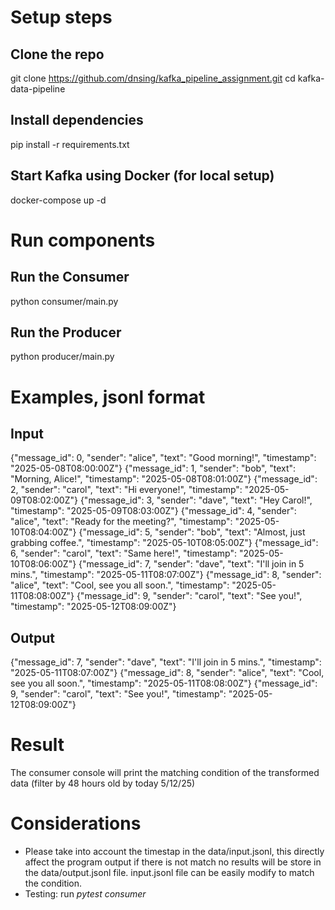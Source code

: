 # Setup steps
## Clone the repo
git clone https://github.com/dnsing/kafka_pipeline_assignment.git
cd kafka-data-pipeline

## Install dependencies
pip install -r requirements.txt

## Start Kafka using Docker (for local setup)
docker-compose up -d

# Run components
## Run the Consumer
python consumer/main.py

## Run the Producer
python producer/main.py

# Examples, jsonl format
## Input
{"message_id": 0, "sender": "alice", "text": "Good morning!", "timestamp": "2025-05-08T08:00:00Z"}
{"message_id": 1, "sender": "bob", "text": "Morning, Alice!", "timestamp": "2025-05-08T08:01:00Z"}
{"message_id": 2, "sender": "carol", "text": "Hi everyone!", "timestamp": "2025-05-09T08:02:00Z"}
{"message_id": 3, "sender": "dave", "text": "Hey Carol!", "timestamp": "2025-05-09T08:03:00Z"}
{"message_id": 4, "sender": "alice", "text": "Ready for the meeting?", "timestamp": "2025-05-10T08:04:00Z"}
{"message_id": 5, "sender": "bob", "text": "Almost, just grabbing coffee.", "timestamp": "2025-05-10T08:05:00Z"}
{"message_id": 6, "sender": "carol", "text": "Same here!", "timestamp": "2025-05-10T08:06:00Z"}
{"message_id": 7, "sender": "dave", "text": "I'll join in 5 mins.", "timestamp": "2025-05-11T08:07:00Z"}
{"message_id": 8, "sender": "alice", "text": "Cool, see you all soon.", "timestamp": "2025-05-11T08:08:00Z"}
{"message_id": 9, "sender": "carol", "text": "See you!", "timestamp": "2025-05-12T08:09:00Z"}

## Output
{"message_id": 7, "sender": "dave", "text": "I'll join in 5 mins.", "timestamp": "2025-05-11T08:07:00Z"}
{"message_id": 8, "sender": "alice", "text": "Cool, see you all soon.", "timestamp": "2025-05-11T08:08:00Z"}
{"message_id": 9, "sender": "carol", "text": "See you!", "timestamp": "2025-05-12T08:09:00Z"}

# Result
The consumer console will print the matching condition of the transformed data (filter by 48 hours old by today 5/12/25)

# Considerations
- Please take into account the timestap in the data/input.jsonl, this directly affect the program output if there is not match no results will be store in the data/output.jsonl file. input.jsonl file can be easily modify to match the condition.
- Testing: run *pytest consumer*
